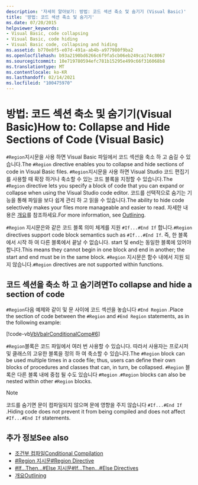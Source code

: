 ```yaml
---
description: '자세히 알아보기: 방법: 코드 섹션 축소 및 숨기기 (Visual Basic)'
title: '방법: 코드 섹션 축소 및 숨기기'
ms.date: 07/20/2015
helpviewer_keywords:
- Visual Basic, code collapsing
- Visual Basic, code hiding
- Visual Basic code, collapsing and hiding
ms.assetid: b770e8f5-e07d-491a-ab4b-a977980f9ba2
ms.openlocfilehash: b93a2190bd6266c6f9fa5cb06eb249ca174c8067
ms.sourcegitcommit: 10e719780594efc781b15295e499c66f316068b8
ms.translationtype: MT
ms.contentlocale: ko-KR
ms.lasthandoff: 02/14/2021
ms.locfileid: "100475970"
---
```

# <a name="how-to-collapse-and-hide-sections-of-code-visual-basic"></a><span data-ttu-id="fdd70-103">방법: 코드 섹션 축소 및 숨기기(Visual Basic)</span><span class="sxs-lookup"><span data-stu-id="fdd70-103">How to: Collapse and Hide Sections of Code (Visual Basic)</span></span>

<span data-ttu-id="fdd70-104">`#Region`지시문을 사용 하면 Visual Basic 파일에서 코드 섹션을 축소 하 고 숨길 수 있습니다.</span><span class="sxs-lookup"><span data-stu-id="fdd70-104">The `#Region` directive enables you to collapse and hide sections of code in Visual Basic files.</span></span> <span data-ttu-id="fdd70-105">`#Region`지시문을 사용 하면 Visual Studio 코드 편집기를 사용할 때 확장 하거나 축소할 수 있는 코드 블록을 지정할 수 있습니다.</span><span class="sxs-lookup"><span data-stu-id="fdd70-105">The `#Region` directive lets you specify a block of code that you can expand or collapse when using the Visual Studio code editor.</span></span> <span data-ttu-id="fdd70-106">코드를 선택적으로 숨기는 기능을 통해 파일을 보다 쉽게 관리 하 고 읽을 수 있습니다.</span><span class="sxs-lookup"><span data-stu-id="fdd70-106">The ability to hide code selectively makes your files more manageable and easier to read.</span></span> <span data-ttu-id="fdd70-107">자세한 내용은 [개요](/visualstudio/ide/outlining)를 참조하세요.</span><span class="sxs-lookup"><span data-stu-id="fdd70-107">For more information, see [Outlining](/visualstudio/ide/outlining).</span></span>

<span data-ttu-id="fdd70-108">`#Region` 지시문은와 같은 코드 블록 의미 체계를 지원 `#If...#End If` 합니다.</span><span class="sxs-lookup"><span data-stu-id="fdd70-108">`#Region` directives support code block semantics such as `#If...#End If`.</span></span> <span data-ttu-id="fdd70-109">즉, 한 블록에서 시작 하 여 다른 블록에서 끝날 수 없습니다. start 및 end는 동일한 블록에 있어야 합니다.</span><span class="sxs-lookup"><span data-stu-id="fdd70-109">This means they cannot begin in one block and end in another; the start and end must be in the same block.</span></span> <span data-ttu-id="fdd70-110">`#Region` 지시문은 함수 내에서 지원 되지 않습니다.</span><span class="sxs-lookup"><span data-stu-id="fdd70-110">`#Region` directives are not supported within functions.</span></span>

## <a name="to-collapse-and-hide-a-section-of-code"></a><span data-ttu-id="fdd70-111">코드 섹션을 축소 하 고 숨기려면</span><span class="sxs-lookup"><span data-stu-id="fdd70-111">To collapse and hide a section of code</span></span>

<span data-ttu-id="fdd70-112">`#Region`다음 예제와 같이 및 문 사이에 코드 섹션을 놓습니다 `#End Region` .</span><span class="sxs-lookup"><span data-stu-id="fdd70-112">Place the section of code between the `#Region` and `#End Region` statements, as in the following example:</span></span>

[!code-vb[VbVbalrConditionalComp#6](~/samples/snippets/visualbasic/VS_Snippets_VBCSharp/VbVbalrConditionalComp/VB/Class1.vb#6)]

<span data-ttu-id="fdd70-113">`#Region`블록은 코드 파일에서 여러 번 사용할 수 있습니다. 따라서 사용자는 프로시저 및 클래스의 고유한 블록을 정의 하 여 축소할 수 있습니다.</span><span class="sxs-lookup"><span data-stu-id="fdd70-113">The `#Region` block can be used multiple times in a code file; thus, users can define their own blocks of procedures and classes that can, in turn, be collapsed.</span></span> <span data-ttu-id="fdd70-114">`#Region` 블록은 다른 블록 내에 중첩 될 수도 있습니다 `#Region` .</span><span class="sxs-lookup"><span data-stu-id="fdd70-114">`#Region` blocks can also be nested within other `#Region` blocks.</span></span>

> [!NOTE]
> <span data-ttu-id="fdd70-115">코드를 숨기면 문이 컴파일되지 않으며 문에 영향을 주지 않습니다 `#If...#End If` .</span><span class="sxs-lookup"><span data-stu-id="fdd70-115">Hiding code does not prevent it from being compiled and does not affect `#If...#End If` statements.</span></span>

## <a name="see-also"></a><span data-ttu-id="fdd70-116">추가 정보</span><span class="sxs-lookup"><span data-stu-id="fdd70-116">See also</span></span>

- [<span data-ttu-id="fdd70-117">조건부 컴파일</span><span class="sxs-lookup"><span data-stu-id="fdd70-117">Conditional Compilation</span></span>](conditional-compilation.md)
- [<span data-ttu-id="fdd70-118">#Region 지시문</span><span class="sxs-lookup"><span data-stu-id="fdd70-118">#Region Directive</span></span>](../../language-reference/directives/region-directive.md)
- [<span data-ttu-id="fdd70-119">#If...Then...#Else 지시문</span><span class="sxs-lookup"><span data-stu-id="fdd70-119">#If...Then...#Else Directives</span></span>](../../language-reference/directives/if-then-else-directives.md)
- [<span data-ttu-id="fdd70-120">개요</span><span class="sxs-lookup"><span data-stu-id="fdd70-120">Outlining</span></span>](/visualstudio/ide/outlining)
